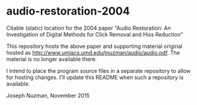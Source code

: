 # audio-restoration-2004
Citable (static) location for the 2004 paper "Audio Restoration: An Investigation of Digital Methods for Click Removal and Hiss Reduction"

This repository hosts the above paper and supporting material original hosted as http://www.umiacs.umd.edu/jnuzman/audio/audio.pdf.  The material is no longer available there.

I intend to place the program source files in a separate repository to allow for hosting changes.  I'll update this README when such a repository is available.

Joseph Nuzman, November 2015

